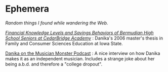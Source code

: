 Ephemera
========

_Random things I found while wandering the Web._

[_Financial Knowledge Levels and Savings Behaviors of Bermudian High School Seniors at CedarBridge Academy_](https://lib.dr.iastate.edu/rtd/864/)
  : Danika's 2006 master's thesis in Family and Consumer Sciences
    Education at Iowa State. 

[Danika on the Musician Monster Podcast](https://musicianmonster.com/mmp011-danika-holmes/)
  : A nice interview on how Danika makes it as an independent musician.
    Includes a strange joke about her being a.b.d. and therefore a
    "college dropout".  
